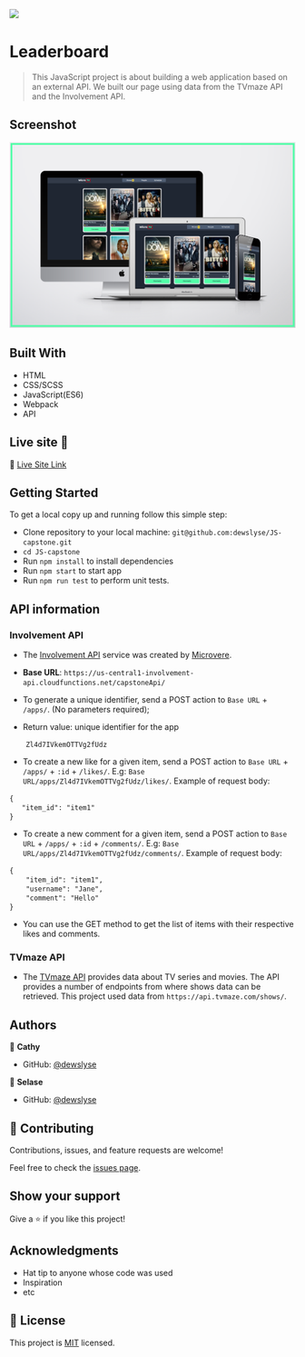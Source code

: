 ![](https://img.shields.io/badge/Microverse-blueviolet)

# Leaderboard

> This JavaScript project is about building a web application based on an external API. We built our page using data from the TVmaze API and the Involvement API.

## Screenshot

<img src="./screenshot.png">

## Built With

- HTML
- CSS/SCSS
- JavaScript(ES6)
- Webpack
- API

## Live site 🚀

🔗 [Live Site Link](https://dewslyse.github.io/JS-capstone/)

## Getting Started

To get a local copy up and running follow this simple step:

- Clone repository to your local machine: `git@github.com:dewslyse/JS-capstone.git`
- `cd JS-capstone`
- Run `npm install` to install dependencies
- Run `npm start` to start app
- Run `npm run test` to perform unit tests.

## API information

### Involvement API

- The [Involvement API](https://www.notion.so/microverse/Involvement-API-869e60b5ad104603aa6db59e08150270) service was created by [Microvere](https://www.microverse.org/).

- **Base URL**: `https://us-central1-involvement-api.cloudfunctions.net/capstoneApi/`
- To generate a unique identifier, send a POST action to `Base URL` + `/apps/`. (No parameters required);

- Return value: unique identifier for the app
```
    Zl4d7IVkemOTTVg2fUdz
```

- To create a new like for a given item, send a POST action to `Base URL` + `/apps/` + `:id` + `/likes/`. E.g: `Base URL/apps/Zl4d7IVkemOTTVg2fUdz/likes/`. Example of request body:
```
{ 
   "item_id": "item1"
}
```

- To create a new comment for a given item, send a POST action to `Base URL` + `/apps/` + `:id` + `/comments/`. E.g: `Base URL/apps/Zl4d7IVkemOTTVg2fUdz/comments/`. Example of request body:
```
{
    "item_id": "item1",
    "username": "Jane",
    "comment": "Hello"
}
```
- You can use the GET method to get the list of items with their respective likes and comments.

### TVmaze API

- The [TVmaze API](https://www.tvmaze.com/api) provides data about TV series and movies. The API provides a number of endpoints from where shows data can be retrieved. This project used data from `https://api.tvmaze.com/shows/`.


## Authors

👤 **Cathy**

- GitHub: [@dewslyse](https://github.com/kemigabocatherine)

👤 **Selase**

- GitHub: [@dewslyse](https://github.com/dewslyse)


## 🤝 Contributing

Contributions, issues, and feature requests are welcome!

Feel free to check the [issues page](../../issues/).

## Show your support

Give a ⭐️ if you like this project!

## Acknowledgments

- Hat tip to anyone whose code was used
- Inspiration
- etc

## 📝 License

This project is [MIT](./LICENSE) licensed.
